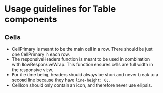 # Usage guidelines for Table components
## Cells
- CellPrimary is meant to be the main cell in a row. There should be just one CellPrimary in each row.
- The responsiveHeaders function is meant to be used in combination with RowResponsiveWrap. This function ensures cells are full width in the responsive view.
- For the time being, headers should always be short and never break to a second line because they have `line-height: 0;`.
- CellIcon should only contain an icon, and therefore never use ellipsis.

